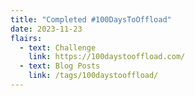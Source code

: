 ```yaml
---
title: "Completed #100DaysToOffload"
date: 2023-11-23
flairs:
  - text: Challenge
    link: https://100daystooffload.com/
  - text: Blog Posts
    link: /tags/100daystooffload/
---
```

